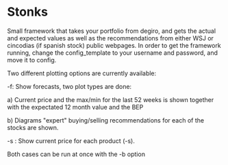 # Stonks
Small framework that takes your portfolio from degiro, and gets the actual and expected values as well as the recommendations from either WSJ or cincodias (if spanish stock) public webpages.
In order to get the framework running, change the config_template to your username and password, and move it to config.

Two different plotting options are currently available:

-f: Show forecasts, two plot types are done:
  
  a) Current price and the max/min for the last 52 weeks is shown together with the expectated 12 month value and the BEP
  
  b) Diagrams "expert" buying/selling recommendations for each of the stocks are shown. 

-s : Show current price for each product (-s).

Both cases can be run at once with the -b option
